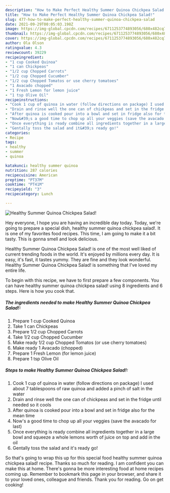 ```yaml
---
description: "How to Make Perfect Healthy Summer Quinoa Chickpea Salad!"
title: "How to Make Perfect Healthy Summer Quinoa Chickpea Salad!"
slug: 477-how-to-make-perfect-healthy-summer-quinoa-chickpea-salad
date: 2021-09-29T00:05:03.198Z
image: https://img-global.cpcdn.com/recipes/6711253774893056/680x482cq70/healthy-summer-quinoa-chickpea-salad-recipe-main-photo.jpg
thumbnail: https://img-global.cpcdn.com/recipes/6711253774893056/680x482cq70/healthy-summer-quinoa-chickpea-salad-recipe-main-photo.jpg
cover: https://img-global.cpcdn.com/recipes/6711253774893056/680x482cq70/healthy-summer-quinoa-chickpea-salad-recipe-main-photo.jpg
author: Ola Olson
ratingvalue: 4.3
reviewcount: 39229
recipeingredient:
- "1 cup Cooked Quinoa"
- "1 can Chickpeas"
- "1/2 cup Chopped Carrots"
- "1/2 cup Chopped Cucumber"
- "1/2 cup Chopped Tomatos or use cherry tomatoes"
- "1 Avacado chopped"
- "1 Fresh Lemon for lemon juice"
- "1 tsp Olive Oil"
recipeinstructions:
- "Cook 1 cup of quinoa in water (follow directions on package) I used about 7 tablespoons of raw quinoa and added a pinch of salt in the water"
- "Drain and rinse well the one can of chickpeas and set in the fridge until needed so it cools"
- "After quinoa is cooked pour into a bowl and set in fridge also for the mean time"
- "Now&#39;s a good time to chop up all your veggies (save the avacado for last)"
- "Once everything is ready combine all ingredients together in a large bowl and squeeze a whole lemons worth of juice on top and add in the oil"
- "Gentally toss the salad and it&#39;s ready go!"
categories:
- Recipe
tags:
- healthy
- summer
- quinoa

katakunci: healthy summer quinoa 
nutrition: 287 calories
recipecuisine: American
preptime: "PT37M"
cooktime: "PT41M"
recipeyield: "3"
recipecategory: Lunch

---
```



![Healthy Summer Quinoa Chickpea Salad!](https://img-global.cpcdn.com/recipes/6711253774893056/680x482cq70/healthy-summer-quinoa-chickpea-salad-recipe-main-photo.jpg)

Hey everyone, I hope you are having an incredible day today. Today, we're going to prepare a special dish, healthy summer quinoa chickpea salad!. It is one of my favorites food recipes. This time, I am going to make it a bit tasty. This is gonna smell and look delicious.



Healthy Summer Quinoa Chickpea Salad! is one of the most well liked of current trending foods in the world. It's enjoyed by millions every day. It is easy, it's fast, it tastes yummy. They are fine and they look wonderful. Healthy Summer Quinoa Chickpea Salad! is something that I've loved my entire life.


To begin with this recipe, we have to first prepare a few components. You can have healthy summer quinoa chickpea salad! using 8 ingredients and 6 steps. Here is how you cook that.

<!--inarticleads1-->

##### The ingredients needed to make Healthy Summer Quinoa Chickpea Salad!:

1. Prepare 1 cup Cooked Quinoa
1. Take 1 can Chickpeas
1. Prepare 1/2 cup Chopped Carrots
1. Take 1/2 cup Chopped Cucumber
1. Make ready 1/2 cup Chopped Tomatos (or use cherry tomatoes)
1. Make ready 1 Avacado (chopped)
1. Prepare 1 Fresh Lemon (for lemon juice)
1. Prepare 1 tsp Olive Oil




<!--inarticleads2-->

##### Steps to make Healthy Summer Quinoa Chickpea Salad!:

1. Cook 1 cup of quinoa in water (follow directions on package) I used about 7 tablespoons of raw quinoa and added a pinch of salt in the water
1. Drain and rinse well the one can of chickpeas and set in the fridge until needed so it cools
1. After quinoa is cooked pour into a bowl and set in fridge also for the mean time
1. Now&#39;s a good time to chop up all your veggies (save the avacado for last)
1. Once everything is ready combine all ingredients together in a large bowl and squeeze a whole lemons worth of juice on top and add in the oil
1. Gentally toss the salad and it&#39;s ready go!




So that's going to wrap this up for this special food healthy summer quinoa chickpea salad! recipe. Thanks so much for reading. I am confident you can make this at home. There's gonna be more interesting food at home recipes coming up. Remember to bookmark this page in your browser, and share it to your loved ones, colleague and friends. Thank you for reading. Go on get cooking!
